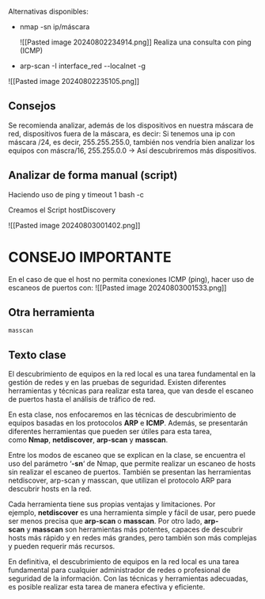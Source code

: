 

Alternativas disponibles:
- nmap -sn ip/máscara

	![[Pasted image 20240802234914.png]]
Realiza una consulta con ping (ICMP)

-  arp-scan -I interface_red --localnet -g 

![[Pasted image 20240802235105.png]]


## Consejos

Se recomienda analizar, además de los dispositivos en nuestra máscara de red, dispositivos fuera de la máscara, es decir:
Si tenemos una ip con máscara /24, es decir, 255.255.255.0, también nos  vendría bien analizar los equipos con máscra/16, 255.255.0.0 -> Así descubriremos más dispositivos.

## Analizar de forma manual (script)

Haciendo uso de ping y timeout 1 bash -c 

Creamos el Script hostDiscovery

![[Pasted image 20240803001402.png]]

# CONSEJO IMPORTANTE
 En el caso de que el host no permita conexiones ICMP (ping), hacer uso de escaneos de puertos con:
![[Pasted image 20240803001533.png]]


## Otra herramienta

`masscan`

## Texto clase

El descubrimiento de equipos en la red local es una tarea fundamental en la gestión de redes y en las pruebas de seguridad. Existen diferentes herramientas y técnicas para realizar esta tarea, que van desde el escaneo de puertos hasta el análisis de tráfico de red.

En esta clase, nos enfocaremos en las técnicas de descubrimiento de equipos basadas en los protocolos **ARP** e **ICMP**. Además, se presentarán diferentes herramientas que pueden ser útiles para esta tarea, como **Nmap**, **netdiscover**, **arp-scan** y **masscan**.

Entre los modos de escaneo que se explican en la clase, se encuentra el uso del parámetro ‘**-sn**‘ de Nmap, que permite realizar un escaneo de hosts sin realizar el escaneo de puertos. También se presentan las herramientas netdiscover, arp-scan y masscan, que utilizan el protocolo ARP para descubrir hosts en la red.

Cada herramienta tiene sus propias ventajas y limitaciones. Por ejemplo, **netdiscover** es una herramienta simple y fácil de usar, pero puede ser menos precisa que **arp-scan** o **masscan**. Por otro lado, **arp-scan** y **masscan** son herramientas más potentes, capaces de descubrir hosts más rápido y en redes más grandes, pero también son más complejas y pueden requerir más recursos.

En definitiva, el descubrimiento de equipos en la red local es una tarea fundamental para cualquier administrador de redes o profesional de seguridad de la información. Con las técnicas y herramientas adecuadas, es posible realizar esta tarea de manera efectiva y eficiente.